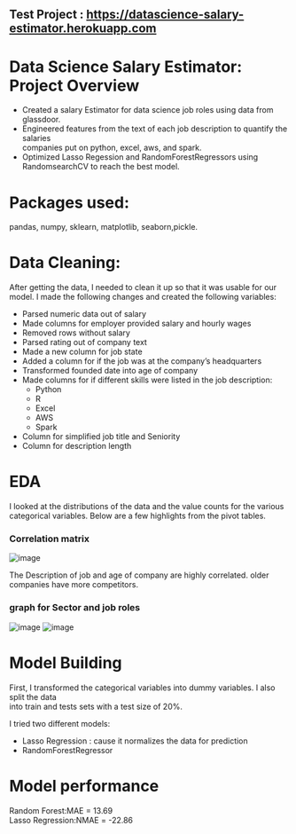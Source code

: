 ## Test Project : https://datascience-salary-estimator.herokuapp.com
# Data Science Salary Estimator: Project Overview
* Created a salary Estimator for data science job roles using data from glassdoor.
* Engineered features from the text of each job description to quantify the salaries <br>
companies put on python, excel, aws, and spark.
* Optimized Lasso Regession and RandomForestRegressors using RandomsearchCV to reach the best model.

# Packages used: 
 pandas, numpy, sklearn, matplotlib, seaborn,pickle.
 
# Data Cleaning:
After getting the data, I needed to clean it up so that it was usable for our model. I made the following changes and created the following variables:

* Parsed numeric data out of salary
* Made columns for employer provided salary and hourly wages
* Removed rows without salary
* Parsed rating out of company text
* Made a new column for job state
* Added a column for if the job was at the company’s headquarters
* Transformed founded date into age of company
* Made columns for if different skills were listed in the job description:
  * Python
  * R
  * Excel
  * AWS
  * Spark
* Column for simplified job title and Seniority
* Column for description length

# EDA 
I looked at the distributions of the data and the value counts for the various categorical variables. Below are a few highlights from the pivot tables.
### Correlation matrix
![image](https://user-images.githubusercontent.com/88432965/166195596-9d583622-d19d-46e1-9a91-79757e9e2f69.png)

The Description of job and age of company are highly correlated.
older companies have more competitors.

### graph for Sector and job roles
![image](https://user-images.githubusercontent.com/88432965/166195859-44472c49-c63a-4d64-b945-894cba794473.png)
![image](https://user-images.githubusercontent.com/88432965/166195953-e952a924-0218-4460-b62f-be1cdff07b46.png)

# Model Building
First, I transformed the categorical variables into dummy variables. I also split the data <br>
into train and tests sets with a test size of 20%.

I tried two different models:
 * Lasso Regression : cause it normalizes the data for prediction 
 * RandomForestRegressor

# Model performance

Random Forest:MAE = 13.69 <br>
Lasso Regression:NMAE = -22.86
